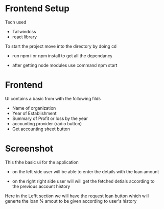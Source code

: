 # Frontend Setup

Tech used

- Tailwindcss
- react library

To start the project move into the directory by doing cd

- run npm i or npm install to get all the dependancy

- after getting node modules use command npm start

# Frontend

UI contains a basic from with the following filds

- Name of organization
- Year of Establishment
- Summary of Profit or loss by the year
- accounting provider (radio button)
- Get accounting sheet button

# Screenshot

This thhe basic ui for the application

- on the left side user will be able to enter the details with the loan amount

- on the right right side user will will get the fetched detials according to the previous account history

Here in the Lefft section we will have the request loan button which will generte the loan % amout to be given according to user's history
